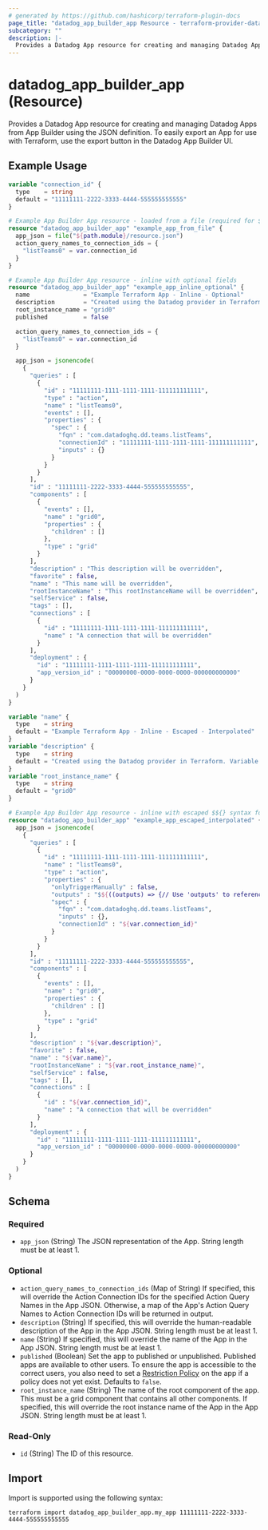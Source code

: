 ```yaml
---
# generated by https://github.com/hashicorp/terraform-plugin-docs
page_title: "datadog_app_builder_app Resource - terraform-provider-datadog"
subcategory: ""
description: |-
  Provides a Datadog App resource for creating and managing Datadog Apps from App Builder using the JSON definition. To easily export an App for use with Terraform, use the export button in the Datadog App Builder UI.
---
```


# datadog_app_builder_app (Resource)

Provides a Datadog App resource for creating and managing Datadog Apps from App Builder using the JSON definition. To easily export an App for use with Terraform, use the export button in the Datadog App Builder UI.

## Example Usage

```terraform
variable "connection_id" {
  type    = string
  default = "11111111-2222-3333-4444-555555555555"
}

# Example App Builder App resource - loaded from a file (required for ${} syntax, else use $${} inline for escaping)
resource "datadog_app_builder_app" "example_app_from_file" {
  app_json = file("${path.module}/resource.json")
  action_query_names_to_connection_ids = {
    "listTeams0" = var.connection_id
  }
}

# Example App Builder App resource - inline with optional fields
resource "datadog_app_builder_app" "example_app_inline_optional" {
  name               = "Example Terraform App - Inline - Optional"
  description        = "Created using the Datadog provider in Terraform."
  root_instance_name = "grid0"
  published          = false

  action_query_names_to_connection_ids = {
    "listTeams0" = var.connection_id
  }

  app_json = jsonencode(
    {
      "queries" : [
        {
          "id" : "11111111-1111-1111-1111-111111111111",
          "type" : "action",
          "name" : "listTeams0",
          "events" : [],
          "properties" : {
            "spec" : {
              "fqn" : "com.datadoghq.dd.teams.listTeams",
              "connectionId" : "11111111-1111-1111-1111-111111111111",
              "inputs" : {}
            }
          }
        }
      ],
      "id" : "11111111-2222-3333-4444-555555555555",
      "components" : [
        {
          "events" : [],
          "name" : "grid0",
          "properties" : {
            "children" : []
          },
          "type" : "grid"
        }
      ],
      "description" : "This description will be overridden",
      "favorite" : false,
      "name" : "This name will be overridden",
      "rootInstanceName" : "This rootInstanceName will be overridden",
      "selfService" : false,
      "tags" : [],
      "connections" : [
        {
          "id" : "11111111-1111-1111-1111-111111111111",
          "name" : "A connection that will be overridden"
        }
      ],
      "deployment" : {
        "id" : "11111111-1111-1111-1111-111111111111",
        "app_version_id" : "00000000-0000-0000-0000-000000000000"
      }
    }
  )
}

variable "name" {
  type    = string
  default = "Example Terraform App - Inline - Escaped - Interpolated"
}
variable "description" {
  type    = string
  default = "Created using the Datadog provider in Terraform. Variable interpolation."
}
variable "root_instance_name" {
  type    = string
  default = "grid0"
}

# Example App Builder App resource - inline with escaped $${} syntax for Javascript and ${} for Terraform variables
resource "datadog_app_builder_app" "example_app_escaped_interpolated" {
  app_json = jsonencode(
    {
      "queries" : [
        {
          "id" : "11111111-1111-1111-1111-111111111111",
          "name" : "listTeams0",
          "type" : "action",
          "properties" : {
            "onlyTriggerManually" : false,
            "outputs" : "$${((outputs) => {// Use 'outputs' to reference the query's unformatted output.\n\n// TODO: Apply transformations to the raw query output\n\nreturn outputs.data.map(item => item.attributes.name);})(self.rawOutputs)}",
            "spec" : {
              "fqn" : "com.datadoghq.dd.teams.listTeams",
              "inputs" : {},
              "connectionId" : "${var.connection_id}"
            }
          }
        }
      ],
      "id" : "11111111-2222-3333-4444-555555555555",
      "components" : [
        {
          "events" : [],
          "name" : "grid0",
          "properties" : {
            "children" : []
          },
          "type" : "grid"
        }
      ],
      "description" : "${var.description}",
      "favorite" : false,
      "name" : "${var.name}",
      "rootInstanceName" : "${var.root_instance_name}",
      "selfService" : false,
      "tags" : [],
      "connections" : [
        {
          "id" : "${var.connection_id}",
          "name" : "A connection that will be overridden"
        }
      ],
      "deployment" : {
        "id" : "11111111-1111-1111-1111-111111111111",
        "app_version_id" : "00000000-0000-0000-0000-000000000000"
      }
    }
  )
}
```

<!-- schema generated by tfplugindocs -->
## Schema

### Required

- `app_json` (String) The JSON representation of the App. String length must be at least 1.

### Optional

- `action_query_names_to_connection_ids` (Map of String) If specified, this will override the Action Connection IDs for the specified Action Query Names in the App JSON. Otherwise, a map of the App's Action Query Names to Action Connection IDs will be returned in output.
- `description` (String) If specified, this will override the human-readable description of the App in the App JSON. String length must be at least 1.
- `name` (String) If specified, this will override the name of the App in the App JSON. String length must be at least 1.
- `published` (Boolean) Set the app to published or unpublished. Published apps are available to other users. To ensure the app is accessible to the correct users, you also need to set a [Restriction Policy](https://docs.datadoghq.com/api/latest/restriction-policies/) on the app if a policy does not yet exist. Defaults to `false`.
- `root_instance_name` (String) The name of the root component of the app. This must be a grid component that contains all other components. If specified, this will override the root instance name of the App in the App JSON. String length must be at least 1.

### Read-Only

- `id` (String) The ID of this resource.

## Import

Import is supported using the following syntax:

```shell
terraform import datadog_app_builder_app.my_app 11111111-2222-3333-4444-555555555555
```
